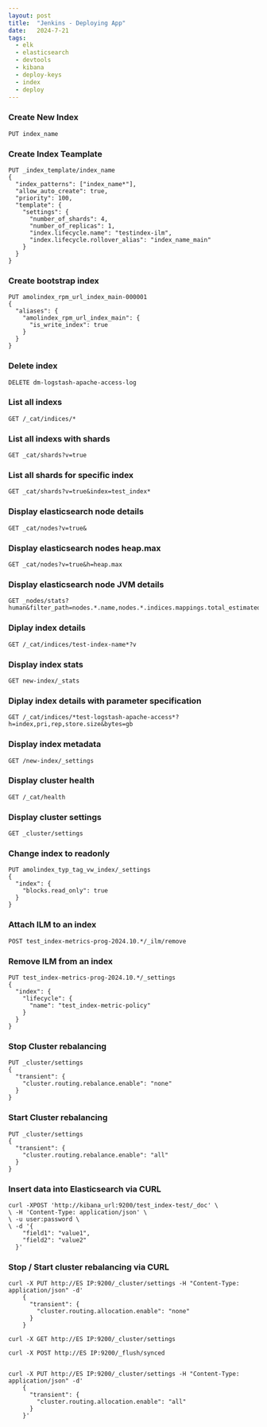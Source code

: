 ```yaml
---
layout: post
title:  "Jenkins - Deploying App"
date:   2024-7-21
tags:
  - elk
  - elasticsearch
  - devtools
  - kibana
  - deploy-keys
  - index
  - deploy
---
```


### Create New Index 

```
PUT index_name
```

### Create Index Teamplate 

```
PUT _index_template/index_name
{
  "index_patterns": ["index_name*"], 
  "allow_auto_create": true,
  "priority": 100,
  "template": {
    "settings": {
      "number_of_shards": 4,
      "number_of_replicas": 1,
      "index.lifecycle.name": "testindex-ilm",
      "index.lifecycle.rollover_alias": "index_name_main"
    }
  }
}
```

### Create bootstrap index

```
PUT amolindex_rpm_url_index_main-000001
{
  "aliases": {
    "amolindex_rpm_url_index_main": {
      "is_write_index": true
    }
  }
}
```

### Delete index 
```
DELETE dm-logstash-apache-access-log
```
### List all indexs
```
GET /_cat/indices/*
```
### List all indexs with shards 
```
GET _cat/shards?v=true
```
###  List all shards for specific index
```
GET _cat/shards?v=true&index=test_index*
```
### Display elasticsearch node details 
```
GET _cat/nodes?v=true&
```
### Display elasticsearch nodes heap.max
```
GET _cat/nodes?v=true&h=heap.max
```
### Display elasticsearch node JVM details 
```
GET _nodes/stats?human&filter_path=nodes.*.name,nodes.*.indices.mappings.total_estimated_overhead*,nodes.*.jvm.mem.heap_max*
```
### Diplay index details
```
GET /_cat/indices/test-index-name*?v
```
### Display index stats
```
GET new-index/_stats
```
### Diplay index details with parameter specification
```
GET /_cat/indices/*test-logstash-apache-access*?h=index,pri,rep,store.size&bytes=gb
```
### Display index metadata
```
GET /new-index/_settings
```
### Display cluster health
```
GET /_cat/health
```
### Display cluster settings
```
GET _cluster/settings
```
### Change index to readonly 
```
PUT amolindex_typ_tag_vw_index/_settings
{
  "index": {
    "blocks.read_only": true
  }
}
```
### Attach ILM to an index
```
POST test_index-metrics-prog-2024.10.*/_ilm/remove
```
### Remove ILM from an index 
```
PUT test_index-metrics-prog-2024.10.*/_settings
{
  "index": {
    "lifecycle": {
      "name": "test_index-metric-policy"
    }
  }
}
```

### Stop Cluster rebalancing 
```
PUT _cluster/settings
{
  "transient": {
    "cluster.routing.rebalance.enable": "none"
  }
}
```
### Start Cluster rebalancing 
```
PUT _cluster/settings
{
  "transient": {
    "cluster.routing.rebalance.enable": "all"
  }
}
```
### Insert data into Elasticsearch via CURL
```
curl -XPOST 'http://kibana_url:9200/test_index-test/_doc' \                            
\ -H 'Content-Type: application/json' \
\ -u user:password \
\ -d '{
    "field1": "value1",
    "field2": "value2"
  }'
```

### Stop / Start cluster rebalancing via CURL
```
curl -X PUT http://ES IP:9200/_cluster/settings -H "Content-Type: application/json" -d'
    {
      "transient": {
        "cluster.routing.allocation.enable": "none"
      }
    }

curl -X GET http://ES IP:9200/_cluster/settings

curl -X POST http://ES IP:9200/_flush/synced


curl -X PUT http://ES IP:9200/_cluster/settings -H "Content-Type: application/json" -d'
    {
      "transient": {
        "cluster.routing.allocation.enable": "all"
      }
    }'
```




